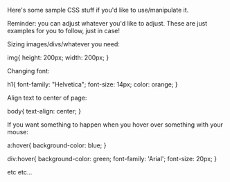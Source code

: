 Here's some sample CSS stuff if you'd like to use/manipulate it.

Reminder: you can adjust whatever you'd like to adjust.  These are just examples for you to follow, just in case!

Sizing images/divs/whatever you need:

img{
  height: 200px;
  width: 200px;
}

Changing font:

h1{
  font-family: "Helvetica";
  font-size: 14px;
  color: orange;
}

Align text to center of page:

body{
  text-align: center;
}

If you want something to happen when you hover over something with your mouse:

a:hover{
  background-color: blue;
}

div:hover{
  background-color: green;
  font-family: 'Arial';
  font-size: 20px;
}

etc etc...